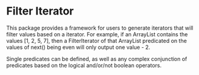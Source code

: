 # Filter Iterator

This package provides a framework for users to generate iterators that will filter values based on a iterator. For example,
if an ArrayList contains the values [1, 2, 5, 7], then a FilterIterator of that ArrayList predicated on the values of next()
being even will only output one value - 2.

Single predicates can be defined, as well as any complex conjunction of predicates based on the logical and/or/not boolean
operators. 
